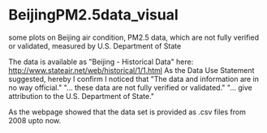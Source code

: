 # BeijingPM2.5data_visual
some plots on Beijing air condition, PM2.5 data, which are not fully verified or validated, measured by U.S. Department of State

The data is available as "Beijing - Historical Data" here: http://www.stateair.net/web/historical/1/1.html
As the Data Use Statement suggested, hereby I confirm I noticed that 
	"The data and information are in no way official."
	"... these data are not fully verified or validated."
	"... give attribution to the U.S. Department of State."
  
As the webpage showed that the data set is provided as .csv files from 2008 upto now.
